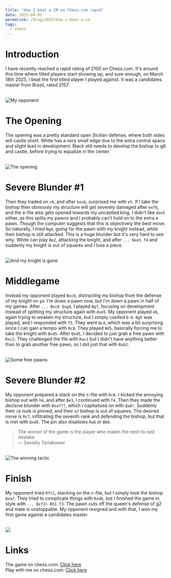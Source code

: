 ```yaml
---
title: 'How I beat a CM on Chess.com rapid'
date: 2025-04-02
permalink: /blog/2025/how-i-beat-a-cm
tags:
  - chess
---
```


# Introduction

I have recently reached a rapid rating of 2100 on Chess.com. It's around this time where titled players start showing up, and sure enough, on March 18th 2025, I beat the first titled player I played against. It was a candidates master from Brazil, rated 2157.

<br />

<img src="/images/blogs/how_i_beat_a_cm/image_1.png" alt="My opponent">

<br />

# The Opening

The opening was a pretty standard open Sicilian defense, where both sides will castle short. White has a very small edge due to the extra central space and slight lead in development. Black still needs to develop the bishop to g6 and castle, before trying to equalize in the center.

<br />

<img src="/images/blogs/how_i_beat_a_cm/opening.png" alt="The opening">

<br />

# Severe Blunder #1

Then they traded on `c6`, and after `bxc6`, surprised me with `e5`. If I take the bishop then obviously my structure will get severely damaged after `exf6`, and the e-file also gets opened towards my uncastled king. I didn't like `dxe5` either, as this splits my pawns and I probably can't hold on to the extra e pawn. Though the computer suggests that this is objectively the best move. So naturally, I tried `Ng4`, going for the pawn with my knight instead, while their bishop is still attacked. This is a huge blunder but it's very hard to see why. White can play `Be2`, attacking the knight, and after `... Nxe5 f4` and suddenly my knight is out of squares and I lose a piece.

<br />

<img src="/images/blogs/how_i_beat_a_cm/trap.png" alt="And my knight is gone">

<br />

# Middlegame

Instead my opponent played `Bxc6`, distracting my bishop from the defense of my knight on `g4`. I'm down a pawn now, but I'm down a pawn in half of my games. After `... Bxc6 Qxg4`, I played `Bg7`, focusing on development instead of splitting my structure again with `dxe5`. My opponent played `e6`, again trying to weaken my structure, but I simply castled `O-O`. `Bg5` was played, and I responded with `f5`. They went `Qc4`, which was a bit surprising since I can gain a tempo with `Rc8`. They played `Nd5`, basically forcing me to take the knight with `Bxd5`. After `Qxd5`, I decided to just grab a free pawn with `Rxc2`. They challenged the file with `Rac1` but I didn't have anything better than to grab another free pawn, so I did just that with `Rxb2`. 

<br />

<img src="/images/blogs/how_i_beat_a_cm/free_pawns.png" alt="Some free pawns">

<br />

# Severe Blunder #2

My opponent prepared a stack on the c-file with `Rc6`. I kicked the annoying bishop out with `h6`, and after `Be3`, I continued with `f4`. Then they made the decisive blunder with `Bxa7??`, which I capitalised on with `Qa8!`. Suddenly their `c6` rook is pinned, and their `a7` bishop is out of squares. The desired move is `Rc7`, infiltrating the seventh rank and defending the bishop, but that is met with `Qxd5`. The pin also disallows `Ra6` or `Bb6`.


> The winner of the game is the player who makes the next-to-last mistake<br />
> — Savielly Tartakower

<br />

<img src="/images/blogs/how_i_beat_a_cm/pin.png" alt="The winning tactic">

<br />

# Finish

My opponent tried `Rfc1`, stacking on the c-file, but I simply took the bishop `Qxa7`. They tried to complicate things with `Rxd6`, but I finished the game in style with `... Qxf2+ Kh1 f3`. The pawn cuts off the queen's defense of g2 and mate is unstoppable. My opponent resigned and with that, I won my first game against a candidates master.

<br />

<img src="/images/blogs/how_i_beat_a_cm/finish.png">

<br />

# Links
The game on chess.com: <a href="https://www.chess.com/game/live/136407519870" target="_blank">Click here</a> <br />
Play with me on chess.com: <a href="https://chess.com/members/rolyPolyVole" target="_blank">Click here</a>